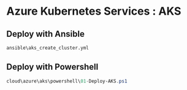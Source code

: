 # Azure Kubernetes Services : AKS

## Deploy with Ansible

```bash
ansible\aks_create_cluster.yml  
```

## Deploy with Powershell

```powershell
cloud\azure\aks\powershell\01-Deploy-AKS.ps1  
```
